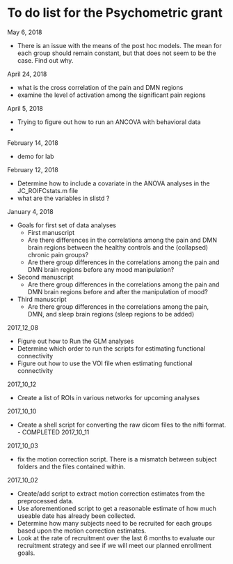 # To do list for the Psychometric grant
May 6, 2018
* There is an issue with the means of the post hoc models. The mean for each group should remain constant, but that does not seem to be the case. Find out why.


April 24, 2018
* what is the cross correlation of the pain and DMN regions
* examine the level of activation among the significant pain regions


April 5, 2018
* Trying to figure out how to run an ANCOVA with behavioral data
*


February 14, 2018
* demo for lab

February 12, 2018
* Determine how to include a covariate in the ANOVA analyses in the JC_ROIFCstats.m file
* what are the variables in slistd ?


January 4, 2018
* Goals for first set of data analyses
  * First manuscript
   * Are there differences in the correlations among the pain and DMN brain regions between the healthy controls and the (collapsed) chronic pain groups?
   * Are there group differences in the correlations among the pain and DMN brain regions before any mood manipulation?
 * Second manuscript
   * Are there group differences in the correlations among the pain and DMN brain regions before and after the manipulation of mood?
 * Third manuscript
   * Are there group differences in the correlations among the pain, DMN, and sleep brain regions (sleep regions to be added)



2017_12_08
* Figure out how to Run the GLM analyses
* Determine which order to run the scripts for estimating functional connectivity
* Figure out how to use the VOI file when estimating functional connectivity


2017_10_12
* Create a list of ROIs in various networks for upcoming analyses


2017_10_10
* Create a shell script for converting the raw dicom files to the nifti format. - COMPLETED 2017_10_11

2017_10_03
* fix the motion correction script. There is a mismatch between subject folders and the files contained within.


2017_10_02
* Create/add script to extract motion correction estimates from the preprocessed data.
* Use aforementioned script to get a reasonable estimate of how much useable date has already been collected.
* Determine how many subjects need to be recruited for each groups based upon the motion correction estimates.
* Look at the rate of recruitment over the last 6 months to evaluate our recruitment strategy and see if we will meet our planned enrollment goals.
